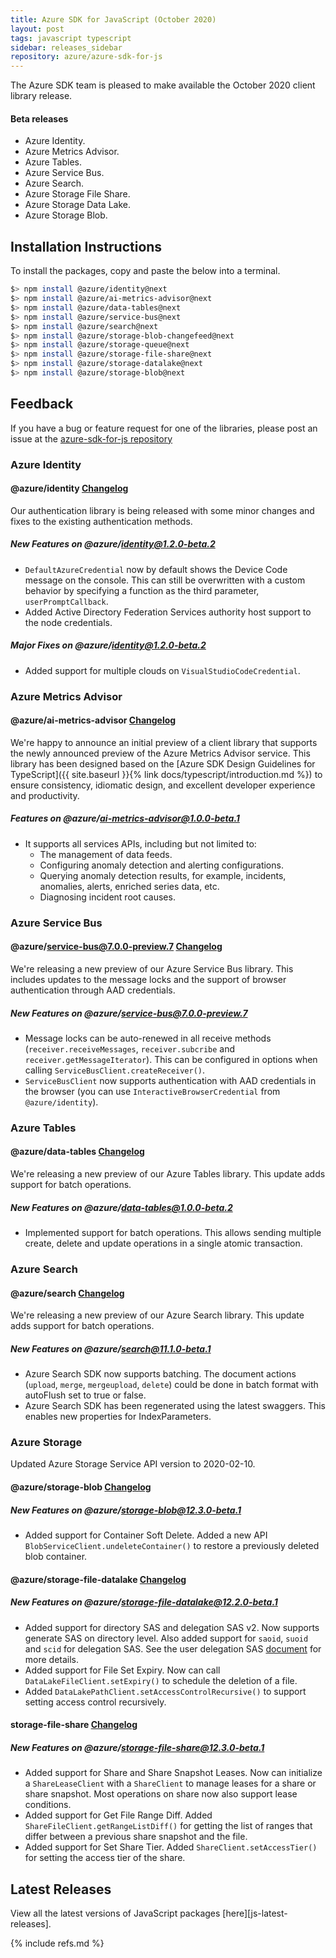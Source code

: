 ```yaml
---
title: Azure SDK for JavaScript (October 2020)
layout: post
tags: javascript typescript
sidebar: releases_sidebar
repository: azure/azure-sdk-for-js
---
```


The Azure SDK team is pleased to make available the October 2020 client library release.

#### Beta releases

- Azure Identity.
- Azure Metrics Advisor.
- Azure Tables.
- Azure Service Bus.
- Azure Search.
- Azure Storage File Share.
- Azure Storage Data Lake.
- Azure Storage Blob.

## Installation Instructions

To install the packages, copy and paste the below into a terminal.

```bash
$> npm install @azure/identity@next
$> npm install @azure/ai-metrics-advisor@next
$> npm install @azure/data-tables@next
$> npm install @azure/service-bus@next
$> npm install @azure/search@next
$> npm install @azure/storage-blob-changefeed@next
$> npm install @azure/storage-queue@next
$> npm install @azure/storage-file-share@next
$> npm install @azure/storage-datalake@next
$> npm install @azure/storage-blob@next

```

## Feedback

If you have a bug or feature request for one of the libraries, please post an issue at the [azure-sdk-for-js repository](https://github.com/azure/azure-sdk-for-js/issues)

### Azure Identity

#### @azure/identity  [Changelog](https://github.com/Azure/azure-sdk-for-js/blob/main/sdk/identity/identity/CHANGELOG.md)

Our authentication library is being released with some minor changes and fixes to the existing authentication methods.

##### New Features on @azure/identity@1.2.0-beta.2

- `DefaultAzureCredential` now by default shows the Device Code message on the console. This can still be overwritten with a custom behavior by specifying a function as the third parameter, `userPromptCallback`.
- Added Active Directory Federation Services authority host support to the node credentials.

##### Major Fixes on @azure/identity@1.2.0-beta.2

- Added support for multiple clouds on `VisualStudioCodeCredential`.


### Azure Metrics Advisor

#### @azure/ai-metrics-advisor [Changelog](https://github.com/Azure/azure-sdk-for-js/blob/main/sdk/metricsadvisor/ai-metrics-advisor/CHANGELOG.md#100-beta1-2020-10-07)

We're happy to announce an initial preview of a client library that supports the newly announced preview of the Azure Metrics Advisor service. This library has been designed based on the [Azure SDK Design Guidelines for TypeScript]({{ site.baseurl }}{% link docs/typescript/introduction.md %}) to ensure consistency, idiomatic design, and excellent developer experience and productivity.

##### Features on @azure/ai-metrics-advisor@1.0.0-beta.1

- It supports all services APIs, including but not limited to:
  - The management of data feeds.
  - Configuring anomaly detection and alerting configurations.
  - Querying anomaly detection results, for example, incidents, anomalies, alerts, enriched series data, etc.
  - Diagnosing incident root causes.


### Azure Service Bus

#### @azure/service-bus@7.0.0-preview.7 [Changelog](https://github.com/Azure/azure-sdk-for-js/blob/main/sdk/servicebus/service-bus/CHANGELOG.md)

We're releasing a new preview of our Azure Service Bus library. This includes updates to the message locks and the support of browser authentication through AAD credentials.

##### New Features on @azure/service-bus@7.0.0-preview.7

- Message locks can be auto-renewed in all receive methods (`receiver.receiveMessages`, `receiver.subcribe`
  and `receiver.getMessageIterator`). This can be configured in options when calling `ServiceBusClient.createReceiver()`.
- `ServiceBusClient` now supports authentication with AAD credentials in the browser (you can use `InteractiveBrowserCredential` from `@azure/identity`).


### Azure Tables

#### @azure/data-tables [Changelog](https://github.com/Azure/azure-sdk-for-js/blob/main/sdk/tables/data-tables/CHANGELOG.md)

We're releasing a new preview of our Azure Tables library. This update adds support for batch operations.

##### New Features on @azure/data-tables@1.0.0-beta.2

- Implemented support for batch operations. This allows sending multiple create, delete and update operations in a single atomic transaction.


### Azure Search

#### @azure/search [Changelog](https://github.com/Azure/azure-sdk-for-js/blob/main/sdk/search/search-documents/CHANGELOG.md#1110-beta1-2020-10-05)

We're releasing a new preview of our Azure Search library. This update adds support for batch operations.

##### New Features on @azure/search@11.1.0-beta.1

- Azure Search SDK now supports batching. The document actions (`upload`, `merge`, `mergeupload`, `delete`) could be done in batch format with autoFlush set to true or false.
- Azure Search SDK has been regenerated using the latest swaggers. This enables new properties for IndexParameters.


### Azure Storage

Updated Azure Storage Service API version to 2020-02-10.

#### @azure/storage-blob [Changelog](https://github.com/Azure/azure-sdk-for-js/blob/main/sdk/storage/storage-blob/CHANGELOG.md)

##### New Features on @azure/storage-blob@12.3.0-beta.1

- Added support for Container Soft Delete. Added a new API `BlobServiceClient.undeleteContainer()` to restore a previously deleted blob container.

#### @azure/storage-file-datalake [Changelog](https://github.com/Azure/azure-sdk-for-js/blob/main/sdk/storage/storage-file-datalake/CHANGELOG.md)

##### New Features on @azure/storage-file-datalake@12.2.0-beta.1

- Added support for directory SAS and delegation SAS v2. Now supports generate SAS on directory level. Also added support for `saoid`, `suoid` and `scid` for delegation SAS. See the user delegation SAS [document](https://docs.microsoft.com/en-us/rest/api/storageservices/create-user-delegation-sas#specify-a-signed-object-id-for-a-security-principal-preview) for more details.
- Added support for File Set Expiry. Now can call `DataLakeFileClient.setExpiry()` to schedule the deletion of a file.
- Added `DataLakePathClient.setAccessControlRecursive()` to support setting access control recursively.

#### storage-file-share [Changelog](https://github.com/Azure/azure-sdk-for-js/blob/main/sdk/storage/storage-file-share/CHANGELOG.md)

##### New Features on @azure/storage-file-share@12.3.0-beta.1

- Added support for Share and Share Snapshot Leases. Now can initialize a `ShareLeaseClient` with a `ShareClient` to manage leases for a share or share snapshot. Most operations on share now also support lease conditions.
- Added support for Get File Range Diff. Added `ShareFileClient.getRangeListDiff()` for getting the list of ranges that differ between a previous share snapshot and the file.
- Added support for Set Share Tier. Added `ShareClient.setAccessTier()` for setting the access tier of the share.


## Latest Releases

View all the latest versions of JavaScript packages [here][js-latest-releases].

{% include refs.md %}
